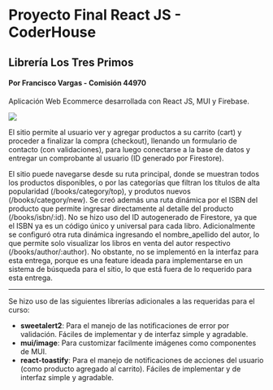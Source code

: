 # Proyecto Final React JS - CoderHouse
##  Librería Los Tres Primos
#### Por Francisco Vargas - Comisión 44970
Aplicación Web Ecommerce desarrollada con React JS, MUI y Firebase.

![](https://coderhouse-fvd.web.app/logo192.png)

El sitio permite al usuario ver y agregar productos a su carrito (cart) y proceder a finalizar la compra (checkout), llenando un formulario de contacto (con validaciones), para luego conectarse a la base de datos y entregar un comprobante al usuario (ID generado por Firestore). 

El sitio puede navegarse desde su ruta principal, donde se muestran todos los productos disponibles, o por las categorías que filtran los títulos de alta popularidad (/books/category/top), y produtos nuevos (/books/category/new). Se creó además una ruta dinámica por el ISBN del producto que permite ingresar directamente al detalle del producto (/books/isbn/:id). No se hizo uso del ID autogenerado de Firestore, ya que el ISBN ya es un código único y universal para cada libro.
Adicionalmente se configuró otra ruta dinámica ingresando el nombre_apellido del autor, lo que permite solo visualizar los libros en venta del autor respectivo (/books/author/:author). No obstante, no se implementó en la interfaz para esta entrega, porque es una feature ideada para implementarse en un sistema de búsqueda para el sitio, lo que está fuera de lo requerido para esta entrega.

------------
Se hizo uso de las siguientes librerías adicionales a las requeridas para el curso:
- **sweetalert2**: Para el manejo de las notificaciones de error por validación. Fáciles de implementar y de interfaz simple y agradable.
- **mui/image**: Para customizar facilmente imágenes como componentes de MUI.
- **react-toastify**: Para el manejo de notificaciones de acciones del usuario (como producto agregado al carrito). Fáciles de implementar y de interfaz simple y agradable.